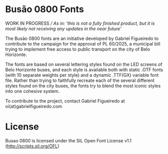 # Busão 0800 Fonts
WORK IN PROGRESS
*/ As in: 'this is not a fully finished product, but it is most likely not receiving any updates in the near future'*

The Busão 0800 fonts are an initiative developed by Gabriel Figueiredo to contribute to the campaign for the approval of PL 60/2025, a municipal bill trying to implement free access to public transport on the city of Belo Horizonte.

The fonts are based on several lettering styles found on the LED screens of Belo Horizonte buses, and each style is available both with static .OTF fonts (with 10 separate weights per style) and a dynamic .TTF(GX) variable font file.
Rather than trying to faithfully recreate each of the several different styles found on the city buses, the fonts try to blend the most iconic styles into one cohesive system.

To contribute to the project, contact Gabriel Figueiredo at oi(at)gabrielfigueiredo.com

# License
Busao 0800 is licensed under the SIL Open Font License v1.1 (http://scripts.sil.org/OFL)
